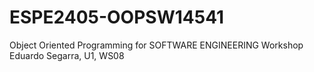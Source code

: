 # ESPE2405-OOPSW14541
Object Oriented Programming for SOFTWARE ENGINEERING 
Workshop Eduardo Segarra, U1, WS08